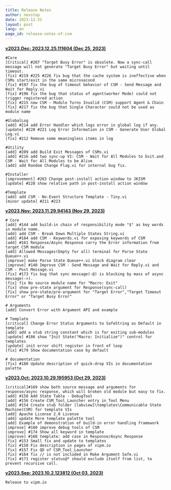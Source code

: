 ```yaml
---
title: Release Notes
author: nevstop
date: 2023-12-31
layout: post
lang: en
page_id: release-notes-of-csm
---
```


[**v2023.Dec: 2023.12.25.111604 (Dec 25, 2023)**](https://github.com/NEVSTOP-LAB/Communicable-State-Machine/releases/tag/v2023.Dec)

```
#Core
[Critical] #207 "Target Busy Error" is obsolete. Now a sync-call message will not generate "Target Busy Error" but waiting until timeout.
[fix] #219 #225 #226 fix bug that the cache system is ineffective when CSMs start/exit in the same microsecond
[fix] #197 fix the bug of timeout behavior of CSM - Send Message and Wait for Reply.vi
[fix] #196 fix the bug that status of agent(worker Mode) could not trigger registered action
[fix] #215 now CSM - Module Turns Invalid (CSM) support Agent & Chain
[fix] #217 fix the bug that Single Character could not be used as module name

#GlobalLog
[add] #214 add Error Handler which logs error in global log if any.
[update] #220 #221 Log Error Information in CSM - Generate User Global Log.vi
[fix] #212 Remove some meaningless items in log

#Utility
[add] #209 add Build Exit Messages of CSMs.vi
[add] #216 add two sync-up VI: CSM - Wait for All Modules to Exit.and CSM - Wait for All Modules to be Alive
[add] add Random Change Flag.vi for internal bug fix.

#Installer
[improvement] #203 Change post-install action window to JKISM
[update] #228 show relative path in post-install action window

#Template
[add] add CSM - No-Event Structure Template - Tiny.vi
[minor update] #211 #223
```

[**v2023.Nov: 2023.11.29.94143 (Nov 29, 2023)**](https://github.com/NEVSTOP-LAB/Communicable-State-Machine/releases/tag/v2023.Nov)

    # Core
    [add] #144 add build-in chain of responsibility mode "$" as key words in module name.
    [add] add CSM - Break Down Multiple States String.vi
    [add] #184 add CSM - Keywords.vi for exposing keywords of CSM
    [add] #161 Response/Async Response carry the Error information from target CSM module
    [add] Allowed Messages(Empty for all) terminal for Parse State Queue++.vi
    [improve] make Parse State Queue++.vi block diagram clear
    [improve] #140 Improve CSM - Send Message and Wait for Reply.vi and CSM - Post Message.vi
    [fix] #173 fix bug that sync message(-@) is blocking by mass of async message(->).
    [fix] fix No source module name for "Macro: Exit"
    [fix] show pre-state argument for Response(sync-call)
    [fix] show pre-state/pre-argument for "Target Error","Target Timeout Error" or "Target Busy Error"

    # Arguments
    [add] Convert Error with Argument API and example

    # Template
    [critical] Change Error Status Arguments to SafeString as Default in template
    [add] add a stub string constant which is for exiting sub-modules
    [update] #186 show "Init State("Macro: Initialize")" control for templates
    [update] init error shift register in front of loop
    [fix] #179 Show documentation case by default

    # documentation
    [fix] #180 Update description of quick-drop VIs in documentation palette

[**v2023.Oct: 2023.10.29.195953 (Oct 29, 2023)**](https://github.com/NEVSTOP-LAB/Communicable-State-Machine/releases/tag/v2023.Oct)

    [critical]#169 show both source message and arguments for response/async response, which will broken old module but easy to fix.
    [add] #158 Add State Table - DebugTool
    [add] #156 Create CSM_Tool_Launcher entry in Tool Menu
    [add] #154 Create stub folder [labview]\templates\Communicable State Machine(CSM) for template VIs
    [add] Apache License 2.0 License
    [add] update More template palette tool
    [add] Example of demonstration of build-in error handling framework
    [improve] #160 improve debug tools of CSM
    [improve] #174 Show all keyword in template
    [improve] #168 template: add case in Response/Async Response
    [fix] #153 Small fix and update to templates
    [fix] #150 Fix description in pages of vipm.io
    [fix] #157 Fix QD of CSM_Tool_Launcher
    [fix] #164 fix // is not included in Make Argument Safe.vi
    [fix] #171 register status@* should exclude itself from list, to prevent recursive call.


[**v2023.Sep: 2023.10.2.123812 (Oct 03, 2023)**](https://github.com/NEVSTOP-LAB/Communicable-State-Machine/releases/tag/v2023.10.2.123812)

    Release to vipm.io